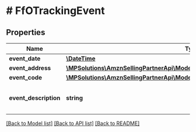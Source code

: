 # # FfOTrackingEvent

## Properties

Name | Type | Description | Notes
------------ | ------------- | ------------- | -------------
**event_date** | [**\DateTime**](\DateTime.md) |  |
**event_address** | [**\MPSolutions\AmznSellingPartnerApi\Models\FulfillmentOutbound\FfOTrackingAddress**](FfOTrackingAddress.md) |  |
**event_code** | [**\MPSolutions\AmznSellingPartnerApi\Models\FulfillmentOutbound\FfOEventCode**](FfOEventCode.md) |  |
**event_description** | **string** | A description for the corresponding event code. |

[[Back to Model list]](../../README.md#models) [[Back to API list]](../../README.md#endpoints) [[Back to README]](../../README.md)

